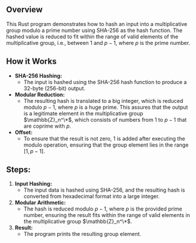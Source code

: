 ## Overview
This Rust program demonstrates how to hash an input into a multiplicative group modulo a prime number using SHA-256 as the hash function. The hashed value is reduced to fit within the range of valid elements of the multiplicative group, i.e., between 
$1$ and $p-1$, where $p$ is the prime number.
## How it Works
- **SHA-256 Hashing:**
   - The input is hashed using the SHA-256 hash function to produce a 32-byte (256-bit) output.
- **Modular Reduction:**
   - The resulting hash is translated to a big integer, which is reduced modulo $p-1$, where $p$ is a huge prime. This assures that the output is a legitimate element in the multiplicative group $\mathbb{Z}_n^\*$, which consists of numbers from $1$ to $p-1$ that are coprime with $p$.
- **Offset:**
  - To ensure that the result is not zero, $1$ is added after executing the modulo operation, ensuring that the group element lies in the range $[1,p−1]$.
## Steps:
1. **Input Hashing:**
   - The input data is hashed using SHA-256, and the resulting hash is converted from hexadecimal format into a large integer.
2. **Modular Arithmetic:**
   - The hash is reduced modulo $p−1$, where $p$ is the provided prime number, ensuring the result fits within the range of valid elements in the multiplicative group $\mathbb{Z}_n^\*$.
3. **Result:**
   - The program prints the resulting group element.
